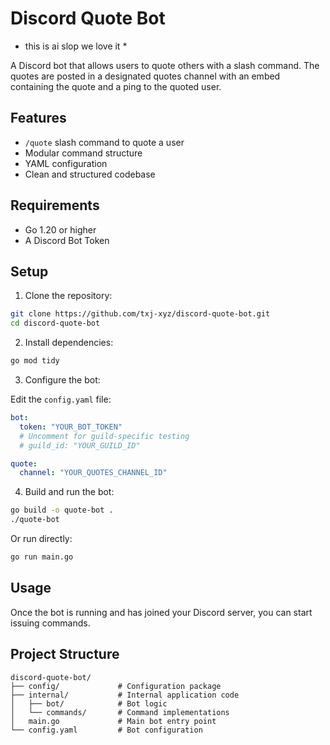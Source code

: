 # Discord Quote Bot

* this is ai slop we love it *

A Discord bot that allows users to quote others with a slash command. The quotes are posted in a designated quotes channel with an embed containing the quote and a ping to the quoted user.

## Features

- `/quote` slash command to quote a user
- Modular command structure
- YAML configuration
- Clean and structured codebase

## Requirements

- Go 1.20 or higher
- A Discord Bot Token

## Setup

1. Clone the repository:
```bash
git clone https://github.com/txj-xyz/discord-quote-bot.git
cd discord-quote-bot
```

2. Install dependencies:
```bash
go mod tidy
```

3. Configure the bot:

Edit the `config.yaml` file:
```yaml
bot:
  token: "YOUR_BOT_TOKEN"
  # Uncomment for guild-specific testing
  # guild_id: "YOUR_GUILD_ID"

quote:
  channel: "YOUR_QUOTES_CHANNEL_ID"
```

4. Build and run the bot:
```bash
go build -o quote-bot .
./quote-bot
```

Or run directly:
```bash
go run main.go
```

## Usage

Once the bot is running and has joined your Discord server, you can start issuing commands.

## Project Structure

```
discord-quote-bot/
├── config/             # Configuration package
├── internal/           # Internal application code
│   ├── bot/            # Bot logic
│   └── commands/       # Command implementations
│   main.go             # Main bot entry point
└── config.yaml         # Bot configuration
``` 